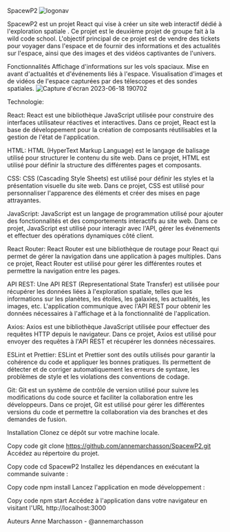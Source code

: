 SpacewP2
![logonav](https://github.com/annemarchasson/SpacewP2/assets/66382092/821d915e-4fae-4cb0-af17-b5e1b1965f43)


SpacewP2 est un projet React qui vise à créer un site web interactif dédié à l'exploration spatiale . Ce projet est le deuxième projet de groupe fait à la wild code school. L'objectif principal de ce projet est de vendre des tickets pour voyager dans l'espace et de fournir des informations et des actualités sur l'espace, ainsi que des images et des vidéos captivantes de l'univers. 

Fonctionnalités
Affichage d'informations sur les vols spaciaux.
Mise en avant d'actualités et d'événements liés à l'espace.
Visualisation d'images et de vidéos de l'espace capturées par des télescopes et des sondes spatiales.
![Capture d'écran 2023-06-18 190702](https://github.com/annemarchasson/SpacewP2/assets/66382092/901de789-2425-460a-a210-bdba1c8d55fd)

Technologie:

React: React est une bibliothèque JavaScript utilisée pour construire des interfaces utilisateur réactives et interactives. Dans ce projet, React est la base de développement pour la création de composants réutilisables et la gestion de l'état de l'application.

HTML: HTML (HyperText Markup Language) est le langage de balisage utilisé pour structurer le contenu du site web. Dans ce projet, HTML est utilisé pour définir la structure des différentes pages et composants.

CSS: CSS (Cascading Style Sheets) est utilisé pour définir les styles et la présentation visuelle du site web. Dans ce projet, CSS est utilisé pour personnaliser l'apparence des éléments et créer des mises en page attrayantes.

JavaScript: JavaScript est un langage de programmation utilisé pour ajouter des fonctionnalités et des comportements interactifs au site web. Dans ce projet, JavaScript est utilisé pour interagir avec l'API, gérer les événements et effectuer des opérations dynamiques côté client.

React Router: React Router est une bibliothèque de routage pour React qui permet de gérer la navigation dans une application à pages multiples. Dans ce projet, React Router est utilisé pour gérer les différentes routes et permettre la navigation entre les pages.

API REST: Une API REST (Representational State Transfer) est utilisée pour récupérer les données liées à l'exploration spatiale, telles que les informations sur les planètes, les étoiles, les galaxies, les actualités, les images, etc. L'application communique avec l'API REST pour obtenir les données nécessaires à l'affichage et à la fonctionnalité de l'application.

Axios: Axios est une bibliothèque JavaScript utilisée pour effectuer des requêtes HTTP depuis le navigateur. Dans ce projet, Axios est utilisé pour envoyer des requêtes à l'API REST et récupérer les données nécessaires.

ESLint et Prettier: ESLint et Prettier sont des outils utilisés pour garantir la cohérence du code et appliquer les bonnes pratiques. Ils permettent de détecter et de corriger automatiquement les erreurs de syntaxe, les problèmes de style et les violations des conventions de codage.

Git: Git est un système de contrôle de version utilisé pour suivre les modifications du code source et faciliter la collaboration entre les développeurs. Dans ce projet, Git est utilisé pour gérer les différentes versions du code et permettre la collaboration via des branches et des demandes de fusion.

Installation
Clonez ce dépôt sur votre machine locale.

Copy code
git clone https://github.com/annemarchasson/SpacewP2.git
Accédez au répertoire du projet.

Copy code
cd SpacewP2
Installez les dépendances en exécutant la commande suivante :

Copy code
npm install
Lancez l'application en mode développement :

Copy code
npm start
Accédez à l'application dans votre navigateur en visitant l'URL http://localhost:3000


Auteurs
Anne Marchasson - @annemarchasson
